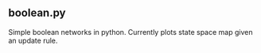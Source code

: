 boolean.py
----------

Simple boolean networks in python. Currently plots state space map given an update rule.
